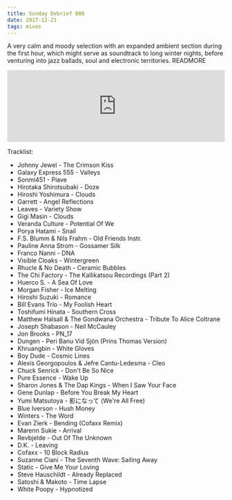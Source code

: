 ```yaml
---
title: Sunday Debrief 008
date: 2017-12-21
tags: mixes
---
```

A very calm and moody selection with an expanded ambient section during the first hour, which might serve as soundtrack to long winter nights, before venturing into jazz ballads, soul and electronic territories.
READMORE

<iframe width="100%" height="166" scrolling="no" frameborder="no" src="https://w.soundcloud.com/player/?url=https%3A//api.soundcloud.com/tracks/372644957&amp;color=ff5500&amp;auto_play=false&amp;hide_related=false&amp;show_comments=true&amp;show_user=true&amp;show_reposts=false"></iframe>

Tracklist:

- Johnny Jewel - The Crimson Kiss
- Galaxy Express 555 - Valleys
- Sonmi451 - Piave
- Hirotaka Shirotsubaki - Doze
- Hiroshi Yoshimura - Clouds
- Garrett - Angel Reflections
- Leaves - Variety Show
- Gigi Masin - Clouds
- Veranda Culture - Potential Of We
- Porya Hatami - Snail
- F.S. Blumm & Nils Frahm - Old Friends Instr.
- Pauline Anna Strom - Gossamer Silk
- Franco Nanni - DNA
- Visible Cloaks - Wintergreen
- Rhucle & No Death - Ceramic Bubbles
- The Chi Factory - The Kallikatsou Recordings (Part 2)
- Huerco S. - A Sea Of Love
- Morgan Fisher - Ice Melting
- Hiroshi Suzuki - Romance
- Bill Evans Trio - My Foolish Heart
- Toshifumi Hinata - Southern Cross
- Matthew Halsall & The Gondwana Orchestra - Tribute To Alice Coltrane
- Joseph Shabason - Neil McCauley
- Jon Brooks - PN_17
- Dungen - Peri Banu Vid Sjön (Prins Thomas Version)
- Khruangbin - White Gloves
- Boy Dude - Cosmic Lines
- Alexis Georgopoulos & Jefre Cantu-Ledesma - Cleo
- Chuck Senrick - Don't Be So Nice
- Pure Essence - Wake Up
- Sharon Jones & The Dap Kings - When I Saw Your Face
- Gene Dunlap - Before You Break My Heart
- Yumi Matsutoya - 影になって (We're All Free)
- Blue Iverson - Hush Money
- Winters - The Word
- Evan Zierk - Bending (Cofaxx Remix)
- Marenn Sukie - Arrival
- Revbjelde - Out Of The Unknown
- D.K. - Leaving
- Cofaxx - 10 Block Radius
- Suzanne Ciani - The Seventh Wave: Sailing Away
- Static - Give Me Your Loving
- Steve Hauschildt - Already Replaced
- Satoshi & Makoto - Time Lapse
- White Poopy - Hypnotized